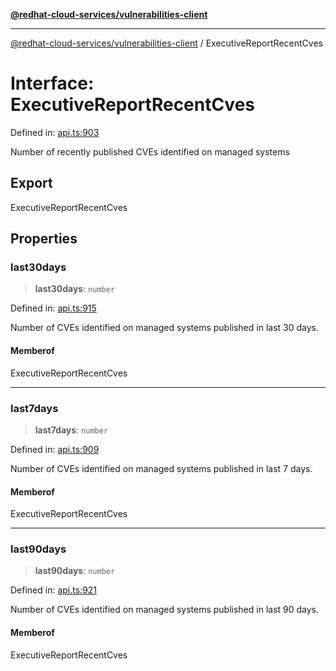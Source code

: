 [**@redhat-cloud-services/vulnerabilities-client**](../README.md)

***

[@redhat-cloud-services/vulnerabilities-client](../globals.md) / ExecutiveReportRecentCves

# Interface: ExecutiveReportRecentCves

Defined in: [api.ts:903](https://github.com/charlesmulder/javascript-clients/blob/main/packages/vulnerabilities/api.ts#L903)

Number of recently published CVEs identified on managed systems

## Export

ExecutiveReportRecentCves

## Properties

### last30days

> **last30days**: `number`

Defined in: [api.ts:915](https://github.com/charlesmulder/javascript-clients/blob/main/packages/vulnerabilities/api.ts#L915)

Number of CVEs identified on managed systems published in last 30 days.

#### Memberof

ExecutiveReportRecentCves

***

### last7days

> **last7days**: `number`

Defined in: [api.ts:909](https://github.com/charlesmulder/javascript-clients/blob/main/packages/vulnerabilities/api.ts#L909)

Number of CVEs identified on managed systems published in last 7 days.

#### Memberof

ExecutiveReportRecentCves

***

### last90days

> **last90days**: `number`

Defined in: [api.ts:921](https://github.com/charlesmulder/javascript-clients/blob/main/packages/vulnerabilities/api.ts#L921)

Number of CVEs identified on managed systems published in last 90 days.

#### Memberof

ExecutiveReportRecentCves
